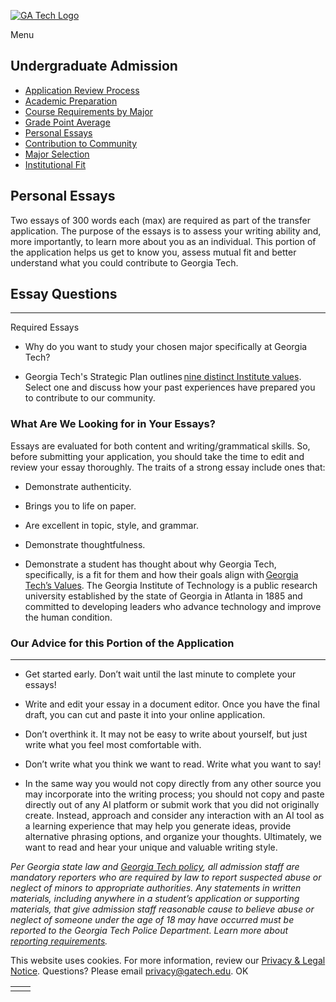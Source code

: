 [![GA Tech Logo](https://admission.gatech.edu/images/gt-logo-oneline-white.svg)](https://admission.gatech.edu/)

Menu

## Undergraduate Admission

- [Application Review Process](https://admission.gatech.edu/transfer/application-review)
- [Academic Preparation](https://admission.gatech.edu/transfer/academic-preparation)
- [Course Requirements by Major](https://admission.gatech.edu/transfer/course-requirements-major)
- [Grade Point Average](https://admission.gatech.edu/transfer/gpa-requirements)
- [Personal Essays](https://admission.gatech.edu/transfer/personal-essays)
- [Contribution to Community](https://admission.gatech.edu/transfer/contribution-community)
- [Major Selection](https://admission.gatech.edu/transfer/major-selection)
- [Institutional Fit](https://admission.gatech.edu/transfer/institutional-fit)

## Personal Essays

Two essays of 300 words each (max) are required as part of the transfer application. The purpose of the essays is to assess your writing ability and, more importantly, to learn more about you as an individual. This portion of the application helps us get to know you, assess mutual fit and better understand what you could contribute to Georgia Tech.

## Essay Questions

* * *

Required Essays

- Why do you want to study your chosen major specifically at Georgia Tech?

- Georgia Tech's Strategic Plan outlines [nine distinct Institute values](https://strategicplan.gatech.edu/values). Select one and discuss how your past experiences have prepared you to contribute to our community.


### What Are We Looking for in Your Essays?

Essays are evaluated for both content and writing/grammatical skills. So, before submitting your application, you should take the time to edit and review your essay thoroughly. The traits of a strong essay include ones that:

- Demonstrate authenticity.

- Brings you to life on paper.

- Are excellent in topic, style, and grammar.

- Demonstrate thoughtfulness.

- Demonstrate a student has thought about why Georgia Tech, specifically, is a fit for them and how their goals align with [Georgia Tech’s Values](https://www.gatech.edu/about). The Georgia Institute of Technology is a public research university established by the state of Georgia in Atlanta in 1885 and committed to developing leaders who advance technology and improve the human condition.


### Our Advice for this Portion of the Application

* * *

- Get started early. Don’t wait until the last minute to complete your essays!

- Write and edit your essay in a document editor. Once you have the final draft, you can cut and paste it into your online application.

- Don’t overthink it. It may not be easy to write about yourself, but just write what you feel most comfortable with.

- Don’t write what you think we want to read. Write what you want to say!

- In the same way you would not copy directly from any other source you may incorporate into the writing process; you should not copy and paste directly out of any AI platform or submit work that you did not originally create. Instead, approach and consider any interaction with an AI tool as a learning experience that may help you generate ideas, provide alternative phrasing options, and organize your thoughts. Ultimately, we want to read and hear your unique and valuable writing style.


_Per Georgia state law and [Georgia Tech policy](https://policylibrary.gatech.edu/campus-use-facilities/mandatory-reporting-child-abuse-policy#:~:text=Employees%20and%20volunteers%20must%20immediately,or%20service%20to%20Georgia%20Tech.), all admission staff are mandatory reporters who are required by law to report suspected abuse or neglect of minors to appropriate authorities. Any statements in written materials, including anywhere in a student’s application or supporting materials, that give admission staff reasonable cause to believe abuse or neglect of someone under the age of 18 may have occurred must be reported to the Georgia Tech Police Department. Learn more about [reporting requirements](https://legal.gatech.edu/georgia-mandatory-reporting-child-abuse-faq)._

This website uses cookies. For more information, review our [Privacy & Legal Notice](https://www.gatech.edu/privacy). Questions? Please email [privacy@gatech.edu](mailto:privacy@gatech.edu).
OK

|     |     |
| --- | --- |
|  |  |